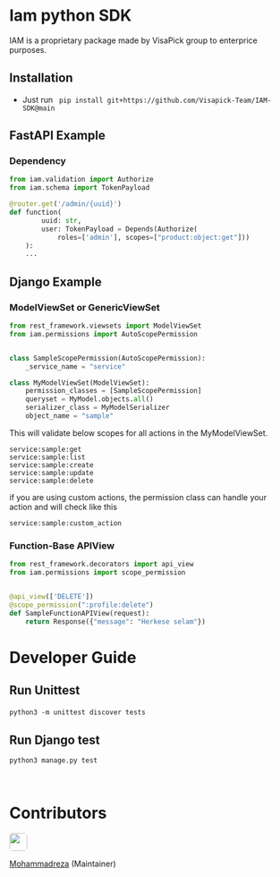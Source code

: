 # Iam python SDK

IAM is a proprietary package made by VisaPick group to enterprice purposes.

## Installation

- Just run ` pip install git+https://github.com/Visapick-Team/IAM-SDK@main`

## FastAPI Example
### Dependency
```python
from iam.validation import Authorize
from iam.schema import TokenPayload

@router.get('/admin/{uuid}')
def function(
        uuid: str,
        user: TokenPayload = Depends(Authorize(
            roles=['admin'], scopes=["product:object:get"]))
    ):
    ...
```

## Django Example

### ModelViewSet or GenericViewSet

```python
from rest_framework.viewsets import ModelViewSet
from iam.permissions import AutoScopePermission


class SampleScopePermission(AutoScopePermission):
    _service_name = "service"

class MyModelViewSet(ModelViewSet):
    permission_classes = [SampleScopePermission]
    queryset = MyModel.objects.all()
    serializer_class = MyModelSerializer
    object_name = "sample"
```
This will validate below scopes for all actions in the MyModelViewSet.
```
service:sample:get
service:sample:list
service:sample:create
service:sample:update
service:sample:delete
```
if you are using custom actions, the permission class can handle your action and will check like this
```
service:sample:custom_action
```



### Function-Base APIView

```python
from rest_framework.decorators import api_view
from iam.permissions import scope_permission


@api_view(['DELETE'])
@scope_permission(":profile:delete")
def SampleFunctionAPIView(request):
    return Response({"message": "Herkese selam"})
```
# Developer Guide

## Run Unittest

`python3 -m unittest discover tests`
‍‍‍
## Run Django test

`python3 manage.py test`

‍‍‍‍‍

# Contributors

<p align="left"> <img style="border-radius:5px" src="https://avatars.githubusercontent.com/u/52266113?v=4" width="32">

[Mohammadreza](https://github.com/zolghadri) (Maintainer)

</p>

